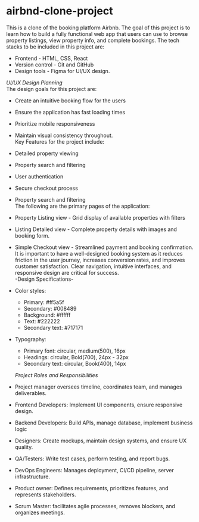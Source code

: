 # airbnd-clone-project
This is a clone of the booking platform Airbnb. The goal of this project is to learn how to build a fully functional web app that users can use to browse property listings, view property info, and complete bookings.
The tech stacks to be included in this project are:
- Frontend - HTML, CSS, React
- Version control - Git and GitHub
-  Design tools - Figma for UI/UX design.

_UI/UX Design Planning_\
The design goals for this project are:
- Create an intuitive booking flow for the users
- Ensure the application has fast loading times
- Prioritize mobile responsiveness
- Maintain visual consistency throughout.\
Key Features for the project include:
- Detailed property viewing
- Property search and filtering
- User authentication
- Secure checkout process
- Property search and filtering  
The following are the primary pages of the application:
- Property Listing view - Grid display of available properties with filters
- Listing Detailed view - Complete property details with images and booking form.
- Simple Checkout view - Streamlined payment and booking confirmation.  
It is important to have a well-designed booking system as it reduces friction in the user journey, increases conversion rates, and improves customer satisfaction. Clear navigation, intuitive interfaces, and responsive design are critical for success.  
-Design Specifications-
 - Color styles:
    - Primary: #ff5a5f
    - Secondary: #008489
    - Background: #ffffff
    - Text: #222222
    - Secondary text: #717171
  - Typography:
      - Primary font: circular, medium(500), 16px
      - Headings: circular, Bold(700), 24px - 32px
      - Secondary text: circular, Book(400), 14px  

    _Project Roles and Responsibilities_
   - Project manager oversees timeline, coordinates team, and manages deliverables.
   - Frontend Developers: Implement UI components, ensure responsive design.
   - Backend Developers: Build APIs, manage database, implement business logic
   - Designers: Create mockups, maintain design systems, and ensure UX quality.
   - QA/Testers: Write test cases, perform testing, and report bugs.
   - DevOps Engineers: Manages deployment, CI/CD pipeline, server infrastructure.
   - Product owner: Defines requirements, prioritizes features, and represents stakeholders.
   - Scrum Master: facilitates agile processes, removes blockers, and organizes meetings. 
